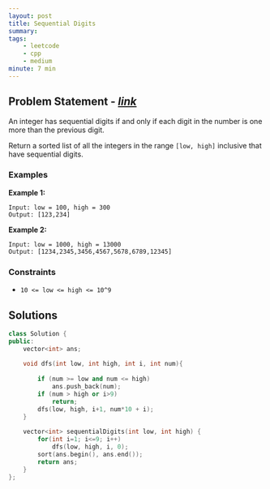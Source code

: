 ```yaml
---
layout: post
title: Sequential Digits
summary:
tags:
    - leetcode
    - cpp
    - medium
minute: 7 min
---
```


## Problem Statement - [*link*](https://leetcode.com/problems/sequential-digits)  

An integer has sequential digits if and only if each digit in the number is one more than the previous digit.

Return a sorted list of all the integers in the range `[low, high]` inclusive that have sequential digits.


### Examples

**Example 1:**   
```
Input: low = 100, high = 300
Output: [123,234]
```

**Example 2:**   
```
Input: low = 1000, high = 13000
Output: [1234,2345,3456,4567,5678,6789,12345]
```

### Constraints

+ `10 <= low <= high <= 10^9`

## Solutions

```cpp
class Solution {
public:
    vector<int> ans;
    
    void dfs(int low, int high, int i, int num){
        
        if (num >= low and num <= high)
            ans.push_back(num);
        if (num > high or i>9) 
            return;
        dfs(low, high, i+1, num*10 + i);
    }
    
    vector<int> sequentialDigits(int low, int high) {
        for(int i=1; i<=9; i++)
            dfs(low, high, i, 0);
        sort(ans.begin(), ans.end());
        return ans;
    }
};
```

